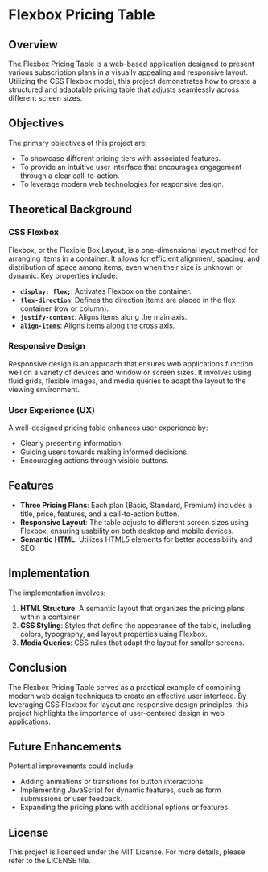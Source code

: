 # Flexbox Pricing Table

## Overview

The Flexbox Pricing Table is a web-based application designed to present various subscription plans in a visually appealing and responsive layout. Utilizing the CSS Flexbox model, this project demonstrates how to create a structured and adaptable pricing table that adjusts seamlessly across different screen sizes.

## Objectives

The primary objectives of this project are:

- To showcase different pricing tiers with associated features.
- To provide an intuitive user interface that encourages engagement through a clear call-to-action.
- To leverage modern web technologies for responsive design.

## Theoretical Background

### CSS Flexbox

Flexbox, or the Flexible Box Layout, is a one-dimensional layout method for arranging items in a container. It allows for efficient alignment, spacing, and distribution of space among items, even when their size is unknown or dynamic. Key properties include:

- **`display: flex;`**: Activates Flexbox on the container.
- **`flex-direction`**: Defines the direction items are placed in the flex container (row or column).
- **`justify-content`**: Aligns items along the main axis.
- **`align-items`**: Aligns items along the cross axis.

### Responsive Design

Responsive design is an approach that ensures web applications function well on a variety of devices and window or screen sizes. It involves using fluid grids, flexible images, and media queries to adapt the layout to the viewing environment.

### User Experience (UX)

A well-designed pricing table enhances user experience by:

- Clearly presenting information.
- Guiding users towards making informed decisions.
- Encouraging actions through visible buttons.

## Features

- **Three Pricing Plans**: Each plan (Basic, Standard, Premium) includes a title, price, features, and a call-to-action button.
- **Responsive Layout**: The table adjusts to different screen sizes using Flexbox, ensuring usability on both desktop and mobile devices.
- **Semantic HTML**: Utilizes HTML5 elements for better accessibility and SEO.

## Implementation

The implementation involves:

1. **HTML Structure**: A semantic layout that organizes the pricing plans within a container.
2. **CSS Styling**: Styles that define the appearance of the table, including colors, typography, and layout properties using Flexbox.
3. **Media Queries**: CSS rules that adapt the layout for smaller screens.

## Conclusion

The Flexbox Pricing Table serves as a practical example of combining modern web design techniques to create an effective user interface. By leveraging CSS Flexbox for layout and responsive design principles, this project highlights the importance of user-centered design in web applications.

## Future Enhancements

Potential improvements could include:

- Adding animations or transitions for button interactions.
- Implementing JavaScript for dynamic features, such as form submissions or user feedback.
- Expanding the pricing plans with additional options or features.

## License

This project is licensed under the MIT License. For more details, please refer to the LICENSE file.
